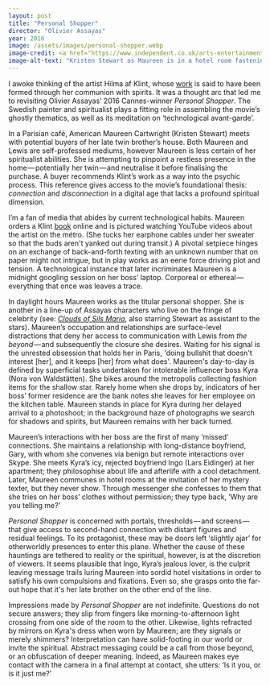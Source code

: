 ```yaml
---
layout: post
title: "Personal Shopper"
director: "Olivier Assayas"
year: 2016
image: /assets/images/personal-shopper.webp
image-credit: <a href="https://www.independent.co.uk/arts-entertainment/films/news/kristen-stewart-new-film-personal-shopper-booed-cannes-2016-review-a7033221.html">The Searchers</a>
image-alt-text: "Kristen Stewart as Maureen is in a hotel room fastening a shimmering, silver-sequined dress. She is looking down with a vacant expression"
---
```


I awoke thinking of the artist Hilma af Klint, whose [work](https://www.guggenheim.org/teaching-materials/hilma-af-klint-paintings-for-the-future/spiritual-beliefs) is said to have been formed through her communion with spirits. It was a thought arc that led me to revisiting Olivier Assayas’ 2016 Cannes-winner _Personal Shopper_. The Swedish painter and spiritualist plays a fitting role in assembling the movie’s ghostly thematics, as well as its meditation on ‘technological avant-garde’.

In a Parisian café, American Maureen Cartwright (Kristen Stewart) meets with potential buyers of her late twin brother’s house. Both Maureen and Lewis are self-professed mediums, however Maureen is less certain of her spiritualist abilities. She is attempting to pinpoint a restless presence in the home — potentially her twin — and neutralise it before finalising the purchase. A buyer recommends Klint’s work as a way into the psychic process. This reference gives access to the movie’s foundational thesis: _connection_ and _disconnection_ in a digital age that lacks a profound spiritual dimension.

I’m a fan of media that abides by current technological habits. Maureen orders a Klint [book](https://www.amazon.co.uk/Hilma-Af-Klint-David-Lomas/dp/3775734899/ref=sr_1_1?crid=3EECI1DAZPFCG&keywords=hilma+af+klint+a+pioneer+of+abstraction&qid=1700658419&sprefix=hilma+af+klint+a+pioneer+of+abstraction%2Caps%2C99&sr=8-1) online and is pictured watching YouTube videos about the artist on the métro. (She tucks her earphone cables under her sweater so that the buds aren't yanked out during transit.) A pivotal setpiece hinges on an exchange of back-and-forth texting with an unknown number that on paper might not intrigue, but in play works as an eerie force driving plot and tension. A technological instance that later incriminates Maureen is a midnight googling session on her boss’ laptop. Corporeal or ethereal — everything that once was leaves a trace.

In daylight hours Maureen works as the titular personal shopper. She is another in a line-up of Assayas characters who live on the fringe of celebrity (see: [_Clouds of Sils Maria_](https://www.theguardian.com/film/2015/may/17/clouds-of-sils-maria-review-juliette-binoche), also starring Stewart as assistant to the stars). Maureen’s occupation and relationships are surface-level distractions that deny her access to communication with Lewis from _the beyond_ — and subsequently the closure she desires. Waiting for his signal is the unrested obsession that holds her in Paris, 'doing bullshit that doesn't interest [her], and it keeps [her] from what does'. Maureen's day-to-day is defined by superficial tasks undertaken for intolerable influencer boss Kyra (Nora von Waldstätten). She bikes around the metropolis collecting fashion items for the shallow star. Rarely home when she drops by, indicators of her boss’ former residence are the bank notes she leaves for her employee on the kitchen table. Maureen stands in place for Kyra during her delayed arrival to a photoshoot; in the background haze of photographs we search for shadows and spirits, but Maureen remains with her back turned.

Maureen’s interactions with her boss are the first of many ‘missed’ connections. She maintains a relationship with long-distance boyfriend, Gary, with whom she convenes via benign but remote interactions over Skype. She meets Kyra’s icy, rejected boyfriend Ingo (Lars Eidinger) at her apartment; they philosophise about life and afterlife with a cool detachment. Later, Maureen communes in hotel rooms at the invitation of her mystery texter, but they never show. Through messenger she confesses to them that she tries on her boss’ clothes without permission; they type back, ‘Why are you telling me?’

_Personal Shopper_ is concerned with portals, thresholds — and screens — that give access to second-hand connection with distant figures and residual feelings. To its protagonist, these may be doors left ‘slightly ajar’ for otherworldly presences to enter this plane. Whether the cause of these hauntings are tethered to reality or the spiritual, however, is at the discretion of viewers. It seems plausible that Ingo, Kyra’s jealous lover, is the culprit leaving message trails luring Maureen into sordid hotel visitations in order to satisfy his own compulsions and fixations. Even so, she grasps onto the far-out hope that it's her late brother on the other end of the line.

Impressions made by _Personal Shopper_ are not indefinite. Questions do not secure answers; they slip from fingers like morning-to-afternoon light crossing from one side of the room to the other. Likewise, lights refracted by mirrors on Kyra's dress when worn by Maureen; are they signals or merely shimmers? Interpretation can have solid-footing in our world or invite the spiritual. Abstract messaging could be a call from those beyond, or an obfuscation of deeper meaning. Indeed, as Maureen makes eye contact with the camera in a final attempt at contact, she utters: ‘Is it you, or is it just me?’
